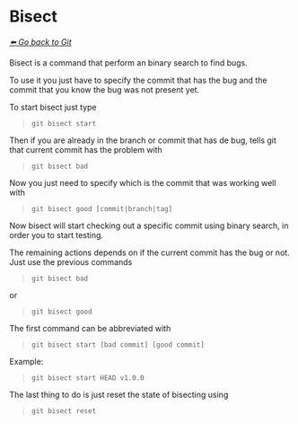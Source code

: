 # Bisect

*[:arrow_left: Go back to Git](./GIT.md)*

Bisect is a command that perform an binary search to find bugs.

To use it you just have to specify the commit that has the bug and the commit that you know the bug was not present yet.

To start bisect just type

> `git bisect start`

Then if you are already in the branch or commit that has de bug, tells git that current commit has the problem with

> `git bisect bad`

Now you just need to specify which is the commit that was working well with

> `git bisect good [commit|branch|tag]`

Now bisect will start checking out a specific commit using binary search, in order you to start testing.

The remaining actions depends on if the current commit has the bug or not. Just use the previous commands 

> `git bisect bad`

or

> `git bisect good`

The first command can be abbreviated with 

> `git bisect start [bad commit] [good commit]`

Example: 
> `git bisect start HEAD v1.0.0`


The last thing to do is just reset the state of bisecting using

> `git bisect reset`